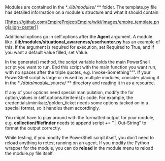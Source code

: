 Modules are contained in the **./lib/modules/* ** folder. The template.py file has detailed information on a module's structure and what it should contain:

[[https://github.com/EmpireProject/Empire/wiki/Images/empire_template.png|align=center]]

Additional options go in self.options after the **Agent** argument. A module like **./lib/modules/situational_awareness/userhunter.py** has an example of this. If the argument is required for execution, set Required to True, and if you want a default value filled, set Value.

In the generate() method, the script variable holds the main PowerShell script you want to run. End this script with the main function you want run, with no spaces after the triple quotes, e.g. Invoke-Something""". If your PowerShell script is large or reused by multiple modules, consider placing it in the **./data/module_source/* ** directory and reading it in as a resource.

If any of your options need special manipulation, modify the for option,values in self.options.iteritems(): code. For example, the credentials/mimikatz/golden_ticket needs some options tacked on in a special format, so it handles them accordingly.

You might have to play around with the formatted output for your module, e.g. **collection/filefinder** needs to append script += " | Out-String" to format the output correctly.

While testing, if you modify the PowerShell script itself, you don’t need to reload anything to retest running on an agent. If you modify the Python wrapper for the module, you can do **reload** in the module menu to reload the module.py file itself.